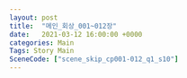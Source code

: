 ```yaml
---
layout: post
title:  "메인_회상_001~012장"
date:   2021-03-12 16:00:00 +0000
categories: Main
Tags: Story Main
SceneCode: ["scene_skip_cp001-012_q1_s10"]
---
```


